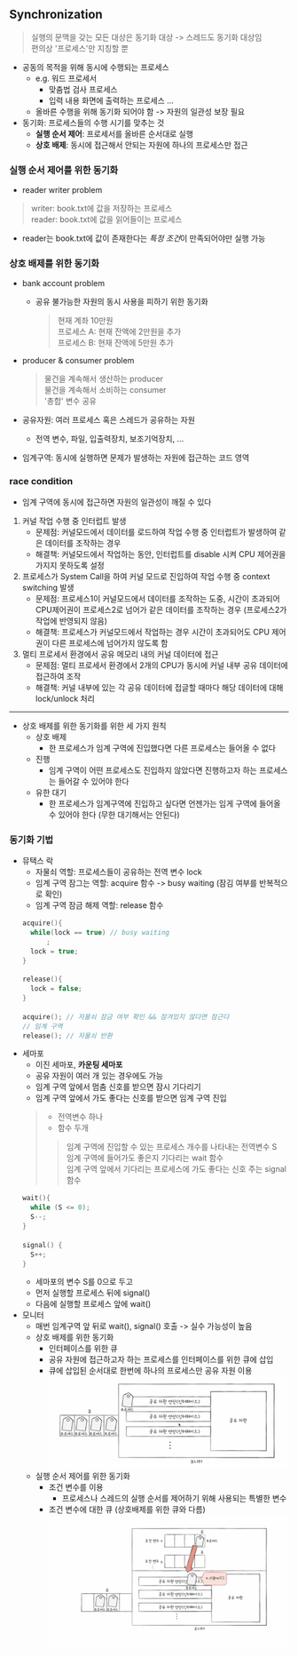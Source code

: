 ## Synchronization
> 실행의 문맥을 갖는 모든 대상은 동기화 대상 -> 스레드도 동기화 대상임 <br/>
> 편의상 '프로세스'만 지칭할 뿐
- 공동의 목적을 위해 동시에 수행되는 프로세스
  - e.g. 워드 프로세서
    - 맞춤법 검사 프로세스
    - 입력 내용 화면에 출력하는 프로세스 ...
  - 올바른 수행을 위해 동기화 되어야 함 -> 자원의 일관성 보장 필요
- 동기화: 프로세스들의 수행 시기를 맞추는 것
  - **실행 순서 제어**: 프로세서를 올바른 순서대로 실행
  - **상호 배제**: 동시에 접근해서 안되는 자원에 하나의 프로세스만 접근

### 실행 순서 제어를 위한 동기화
- reader writer problem
> writer: book.txt에 값을 저장하는 프로세스<br/>
> reader: book.txt에 값을 읽어들이는 프로세스
- reader는 book.txt에 값이 존재한다는 *특정 조건*이 만족되어야만 실행 가능

### 상호 배제를 위한 동기화
- bank account problem
  - 공유 불가능한 자원의 동시 사용을 피하기 위한 동기화
    > 현재 계좌 10만원<br/>
    > 프로세스 A: 현재 잔액에 2만원을 추가<br/>
    > 프로세스 B: 현재 잔액에 5만원 추가

- producer & consumer problem
    > 물건을 계속해서 생산하는 producer<br/>
    > 물건을 계속해서 소비하는 consumer<br/>
    > '총합' 변수 공유
- 공유자원: 여러 프로세스 혹은 스레드가 공유하는 자원
  - 전역 변수, 파일, 입출력장치, 보조기억장치, ...
- 임계구역: 동시에 실행하면 문제가 발생하는 자원에 접근하는 코드 영역

### race condition 
- 임계 구역에 동시에 접근하면 자원의 일관성이 깨질 수 있다

1. 커널 작업 수행 중 인터럽트 발생
   - 문제점: 커널모드에서 데이터를 로드하여 작업 수행 중 인터럽트가 발생하여 같은 데이터를 조작하는 경우
   - 해결책: 커널모드에서 작업하는 동안, 인터럽트를 disable 시켜 CPU 제어권을 가지지 못하도록 설정
2. 프로세스가 System Call을 하여 커널 모드로 진입하여 작업 수행 중 context switching 발생
   - 문제점: 프로세스1이 커널모드에서 데이터를 조작하는 도중, 시간이 초과되어 CPU제어권이 프로세스2로 넘어가 같은 데이터를 조작하는 경우 (프로세스2가 작업에 반영되지 않음)
   - 해결책: 프로세스가 커널모드에서 작업하는 경우 시간이 초과되어도 CPU 제어권이 다른 프로세스에 넘어가지 않도록 함
3. 멀티 프로세서 환경에서 공유 메모리 내의 커널 데이터에 접근
   - 문제점: 멀티 프로세서 환경에서 2개의 CPU가 동시에 커널 내부 공유 데이터에 접근하여 조작
   - 해결책: 커널 내부에 있는 각 공유 데이터에 접글할 때마다 해당 데이터에 대해 lock/unlock 처리

---
- 상호 배제를 위한 동기화를 위한 세 가지 원칙
  - 상호 배제
    - 한 프로세스가 임계 구역에 진입했다면 다른 프로세스는 들어올 수 없다
  - 진행
    - 임계 구역이 어떤 프로세스도 진입하지 않았다면 진행하고자 하는 프로세스는 들어갈 수 있어야 한다
  - 유한 대기
    - 한 프로세스가 임계구역에 진입하고 싶다면 언젠가는 임게 구역에 들어올 수 있어야 한다 (무한 대기해서는 안된다)
  
### 동기화 기법
- 뮤택스 락
  - 자물쇠 역할: 프로세스들이 공유하는 전역 변수 lock
  - 임계 구역 잠그는 역할: acquire 함수 -> busy waiting (잠김 여부를 반복적으로 확인)
  - 임계 구역 잠금 해제 역할: release 함수
  ```C++
  acquire(){
    while(lock == true) // busy waiting
        ;
    lock = true;
  }

  release(){
    lock = false;
  }

  acquire(); // 자물쇠 잠금 여부 확인 && 잠겨있지 않다면 잠근다
  // 임계 구역
  release(); // 자물쇠 반환
  ```
- 세마포
  - 이진 세마포, **카운팅 세마포**
  - 공유 자원이 여러 개 있는 경우에도 가능
  - 임계 구역 앞에서 멈춤 신호를 받으면 잠시 기다리기
  - 임계 구역 앞에서 가도 좋다는 신호를 받으면 임계 구역 진입
  > - 전역변수 하나<br/>
  > - 함수 두개<br/>
  >> 임계 구역에 진입할 수 있는 프로세스 개수를 나타내는 전역변수 S<br/>
  >> 임계 구역에 들어가도 좋은지 기다리는 wait 함수<br/>
  >> 임계 구역 앞에서 기다리는 프로세스에 가도 좋다는 신호 주는 signal 함수
  ```C++
  wait(){
    while (S <= 0);
    S--;
  }

  signal() {
    S++;
  }
  ```
  - 세마포의 변수 S를 0으로 두고
  - 먼저 실행할 프로세스 뒤에 signal()
  - 다음에 실행할 프로세스 앞에 wait()
- 모니터
  - 매번 임계구역 앞 뒤로 wait(), signal() 호출 -> 실수 가능성이 높음
  - 상호 배제를 위한 동기화
    - 인터페이스를 위한 큐
    - 공유 자원에 접근하고자 하는 프로세스를 인터페이스를 위한 큐에 삽입
    - 큐에 삽입된 순서대로 한번에 하나의 프로세스만 공유 자원 이용
    ![Alt text](asset/monitor.png)
  - 실행 순서 제어를 위한 동기화
    - 조건 변수를 이용
      - 프로세스나 스레드의 실행 순서를 제어하기 위해 사용되는 특별한 변수
    - 조건 변수에 대한 큐 (상호배제를 위한 큐와 다름)
    ![Alt text](asset/signal_process.png)
    